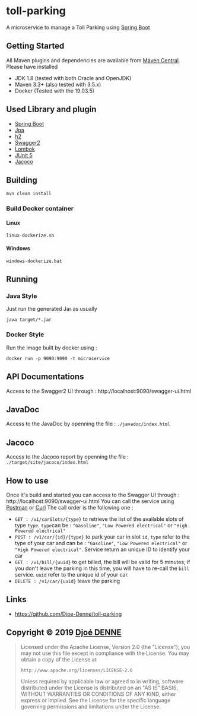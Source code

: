 # toll-parking

A microservice to manage a Toll Parking using [Spring Boot](https://spring.io/projects/spring-boot)

##  Getting Started

All Maven plugins and dependencies are available from [Maven Central](https://search.maven.org/). Please have installed
* JDK 1.8 (tested with both Oracle and OpenJDK)
* Maven 3.3+ (also tested with 3.5.x)
* Docker (Tested with the 19.03.5)

## Used Library and plugin

* [Spring Boot](https://spring.io/projects/spring-boot)
* [Jpa](https://docs.spring.io/spring-data/jpa/docs/current/reference/html/#reference)
* [h2](https://www.h2database.com/html/main.html)
* [Swagger2](https://swagger.io/)
* [Lombok](http://projectlombok.org/)
* [JUnit 5](https://junit.org/junit5/)
* [Jacoco](https://www.jacoco.org/jacoco/)

## Building

```
mvn clean install
```

### Build Docker container
#### Linux

```
linux-dockerize.sh
```
#### Windows


```
windows-dockerize.bat
```
## Running

### Java Style

Just run the generated Jar as usually

```
java target/*.jar
```

### Docker Style

Run the image built by docker using :

```
docker run -p 9090:9090 -t microservice
```

## API Documentations

Access to the Swagger2 UI through : http://localhost:9090/swagger-ui.html

## JavaDoc

Access to the JavaDoc by openning the file : `./javadoc/index.html`

## Jacoco

Access to the Jacoco report by openning the file : `./target/site/jacoco/index.html`

## How to use

Once it's build and started you can access to the Swagger UI through :  http://localhost:9090/swagger-ui.html
You can call the service using [Postman](https://www.getpostman.com/) or [Curl](https://curl.haxx.se/)
The call order is the following one :
* `GET : /v1/carSlots/{type}` to retrieve the list of the available slots of type `type`. `type`can be : `"Gasoline"`, `"Low Powered electrical"` or `"High Powered electrical"`
* `POST : /v1/car/{id}/{type}`  to park your car in slot `id`, `type` refer to the type of your car and can be : `"Gasoline"`, `"Low Powered electrical"` or `"High Powered electrical"`. Service return an unique ID to identify your car 
* `GET : /v1/bill/{uuid}` to get billed, the bill will be valid for 5 minutes, if you don't leave the parking in this time, you will have to re-call the `bill` service. `uuid` refer to the unique id of your car.
* `DELETE : /v1/car/{uuid}` leave the parking

## Links

* https://github.com/Djoe-Denne/toll-parking

## Copyright &copy; 2019 [Djoé DENNE](https://github.com/Djoe-Denne)

> Licensed under the Apache License, Version 2.0 (the "License");
> you may not use this file except in compliance with the License.
> You may obtain a copy of the License at
>
>     http://www.apache.org/licenses/LICENSE-2.0
>
> Unless required by applicable law or agreed to in writing, software
> distributed under the License is distributed on an "AS IS" BASIS,
> WITHOUT WARRANTIES OR CONDITIONS OF ANY KIND, either express or implied.
> See the License for the specific language governing permissions and
> limitations under the License.